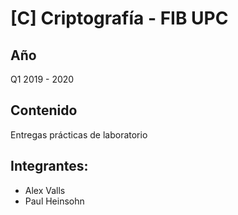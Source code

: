 # [C] Criptografía - FIB UPC

## Año
Q1 2019 - 2020

## Contenido
Entregas prácticas de laboratorio

## Integrantes:
* Alex Valls
* Paul Heinsohn
